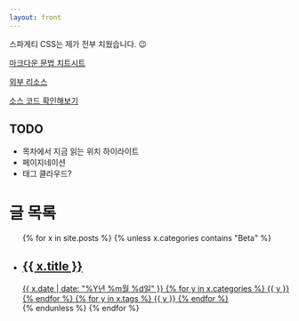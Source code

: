 ```yaml
---
layout: front
---
```


스파게티 CSS는 제가 전부 치웠습니다. 😉

[마크다운 문법 치트시트](/syntax)

[외부 리소스](/thirdparty)

[소스 코드 확인해보기](https://github.com/EatChangmyeong/EatChangmyeong.github.io)

## TODO

* 목차에서 지금 읽는 위치 하이라이트
* 페이지네이션
* 태그 클라우드?

# 글 목록

<ul id="post-list">
	{% for x in site.posts %}
		{% unless x.categories contains "Beta" %}
		<a href="{{ x.url }}">
			<li
				{% if x.cover_image %}
					style="background-image: url({{ x.cover_image }});"
				{% endif %}
			>
				<span class="post-list-title">
					<h2>{{ x.title }}</h2>
					<span class="metadata">
						<time class="date" datetime="{{ x.date | date: '%F' }}">{{ x.date | date: "%Y년 %m월 %d일" }}</time>
						{% for y in x.categories %}
							<span class="category">{{ y }}</span>
						{% endfor %}
						{% for y in x.tags %}
							<span class="tag">{{ y }}</span>
						{% endfor %}
					</span>
				</span>
			</li>
		</a>
		{% endunless %}
	{% endfor %}
</ul>